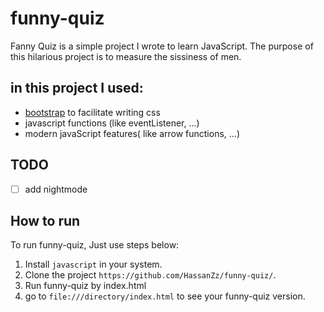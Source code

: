 # funny-quiz
Fanny Quiz is a simple project I wrote to learn JavaScript.
The purpose of this hilarious project is to measure the sissiness of men.

## in this project I used:
* [bootstrap](https://getbootstrap.com/) to facilitate writing css
* javascript functions (like eventListener, ...)
* modern javaScript features( like arrow functions, ...)

## TODO
- [ ] add nightmode

## How to run
To run funny-quiz, Just use steps below:
1. Install `javascript` in your system.
2. Clone the project `https://github.com/HassanZz/funny-quiz/`.
3. Run funny-quiz by index.html
4. go to `file:///directory/index.html` to see your funny-quiz version.

